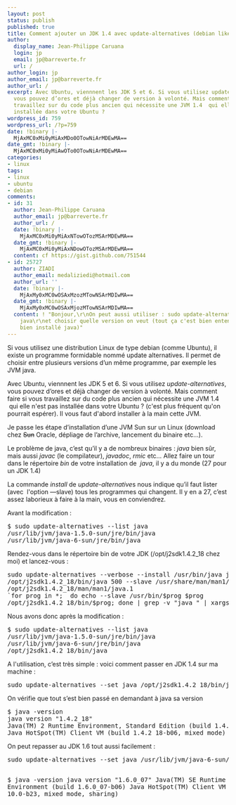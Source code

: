 ```yaml
---
layout: post
status: publish
published: true
title: Comment ajouter un JDK 1.4 avec update-alternatives (debian like)
author:
  display_name: Jean-Philippe Caruana
  login: jp
  email: jp@barreverte.fr
  url: /
author_login: jp
author_email: jp@barreverte.fr
author_url: /
excerpt: Avec Ubuntu, viennnent les JDK 5 et 6. Si vous utilisez update-alternatives,
  vous pouvez d’ores et déjà changer de version à volonté. Mais comment faire si vous
  travaillez sur du code plus ancien qui nécessite une JVM 1.4  qui elle n'est pas
  installée dans votre Ubuntu ?
wordpress_id: 759
wordpress_url: /?p=759
date: !binary |-
  MjAxMC0xMi0yMiAxMDo0OTowNiArMDEwMA==
date_gmt: !binary |-
  MjAxMC0xMi0yMiAwOTo0OTowNiArMDEwMA==
categories:
- linux
tags:
- linux
- ubuntu
- debian
comments:
- id: 31
  author: Jean-Philippe Caruana
  author_email: jp@barreverte.fr
  author_url: /
  date: !binary |-
    MjAxMC0xMi0yMiAxNTowOTozMSArMDEwMA==
  date_gmt: !binary |-
    MjAxMC0xMi0yMiAxNDowOTozMSArMDEwMA==
  content: cf https://gist.github.com/751544
- id: 25727
  author: ZIADI
  author_email: medaliziedi@hotmail.com
  author_url: ''
  date: !binary |-
    MjAxMy0xMC0wOSAxMzozMTowNSArMDIwMA==
  date_gmt: !binary |-
    MjAxMy0xMC0wOSAxMjozMTowNSArMDIwMA==
  content: ! "Bonjour,\r\nOn peut aussi utiliser : sudo update-alternatives --config
    java\r\net choisir quelle version on veut (tout ça c'est bien entendu après avoir
    bien installé java)"
---
```

<p>Si vous utilisez une distribution Linux de type debian (comme Ubuntu), il existe un  programme formidable nommé update alternatives. Il permet de choisir  entre plusieurs versions d’un même programme, par exemple les JVM java.</p>
<p>Avec Ubuntu, viennnent les JDK 5 et 6. Si vous utilisez  <em>update-alternatives</em>, vous pouvez d’ores et déjà changer de version à  volonté. Mais comment faire si vous travaillez sur du code plus ancien  qui nécessite une JVM 1.4  qui elle n'est pas installée dans votre Ubuntu ? (c'est plus fréquent qu'on pourrait espérer). Il vous faut d'abord installer à la main cette JVM.<a id="more"></a><a id="more-759"></a></p>
<p>Je passe les étape d’installation d’une JVM Sun sur un Linux (download chez <del>Sun</del> Oracle, dépliage de l’archive, lancement du binaire etc...).</p>
<p>Le problème de java, c’est qu’il y a de nombreux binaires : <em>java</em> bien  sûr, mais aussi <em>javac</em> (le compilateur), <em>javadoc</em>, <em>rmic</em> etc… Allez faire  un tour dans le répertoire <em>bin</em> de votre installation de  <em>java</em>, il y a du monde (27 pour un JDK  1.4)</p>
<p>La commande <em>install</em> de <em>update-alternative</em>s nous indique qu’il faut  lister (avec  l'option —slave) tous les programmes qui changent. Il y en a 27,  c’est assez laborieux à faire à la main, vous en conviendrez.</p>
<p>Avant la modification :</p>
<pre>$ sudo update-alternatives --list java
/usr/lib/jvm/java-1.5.0-sun/jre/bin/java
/usr/lib/jvm/java-6-sun/jre/bin/java</pre>
<p>Rendez-vous dans le répertoire bin de votre JDK (/opt/j2sdk1.4.2_18 chez moi) et lancez-vous :</p>
<pre>sudo update-alternatives --verbose --install /usr/bin/java java
/opt/j2sdk1.4.2_18/bin/java 500 --slave /usr/share/man/man1/java.1 java.1
/opt/j2sdk1.4.2_18/man/man1/java.1
`for prog in *;  do echo --slave /usr/bin/$prog $prog
/opt/j2sdk1.4.2_18/bin/$prog; done | grep -v "java " | xargs`</pre>
<p>Nous avons donc après la modification :</p>
<pre>$ sudo update-alternatives --list java
/usr/lib/jvm/java-1.5.0-sun/jre/bin/java
/usr/lib/jvm/java-6-sun/jre/bin/java
/opt/j2sdk1.4.2_18/bin/java</pre>
<p>A l'utilisation, c’est très simple : voici comment passer en JDK 1.4 sur ma machine :</p>
<pre>sudo update-alternatives --set java /opt/j2sdk1.4.2_18/bin/java</pre>
<p>On vérifie que tout s’est bien passé en demandant à java sa version</p>
<pre>$ java -version
java version "1.4.2_18"
Java(TM) 2 Runtime Environment, Standard Edition (build 1.4.2_18-b06)
Java HotSpot(TM) Client VM (build 1.4.2_18-b06, mixed mode)</pre>
<p>On peut repasser au JDK 1.6 tout aussi facilement :</p>
<pre>sudo update-alternatives --set java /usr/lib/jvm/java-6-sun/jre/bin/java

$ java -version
java version "1.6.0_07"
Java(TM) SE Runtime Environment (build 1.6.0_07-b06)
Java HotSpot(TM) Client VM (build 10.0-b23, mixed mode, sharing)</pre>
